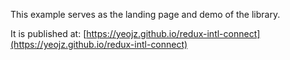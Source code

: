 This example serves as the landing page and demo of the library.

It is published at: [https://yeojz.github.io/redux-intl-connect](https://yeojz.github.io/redux-intl-connect)
